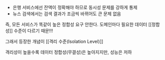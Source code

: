 - 은행 서비스에선 잔액이 정확해야 하므로 동시성 문제를 강하게 통제
- 뉴스 검색에서는 검색 결과가 조금씩 바뀌어도 큰 문제 없음

즉, 모든 서비스가 똑같이 높은 정합성 요구 안한다. 도메인마다 필요한 데이터 [[정합성]] 수준이 다르기 때문!!!

그래서 등장한 개념이 [[격리 수준(Isolation Level)]]

격리성이 높을수록 데이터 정합성(무결성)은 높아지지만, 성능은 저하
